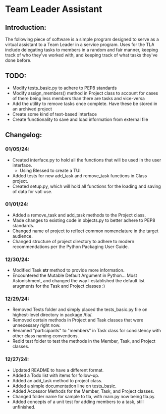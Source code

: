 # Team Leader Assistant

## Introduction:
The following piece of software is a simple program designed to serve as a virtual assistant to a Team Leader in a service program.
Uses for the TLA include delegating tasks to members in a random and fair manner, keeping track of who they've worked with,
and keeping track of what tasks they've done before.

## TODO:
*   Modify tests_basic.py to adhere to PEP8 standards
*   Modify assign_members() method in Project class to account for cases of there being less members than there are tasks and vice-versa
*   Add the utility to remove tasks once complete. Have these be stored in an archived project
*   Create some kind of text-based interface
*   Create functionality to save and load information from external file

## Changelog:
### 01/05/24:
*   Created interface.py to hold all the functions that will be used in the user interface.
    *   Using Blessed to create a TUI
*   Added tests for new add_task and remove_task functions in Class project.
*   Created setup.py, which will hold all functions for the loading and saving of data for vatl use.

### 01/01/24:
*   Added a remove_task and add_task methods to the Project class.
*   Made changes to existing code in objects.py to better adhere to PEP8 standards.
*   Changed name of project to reflect common nomenclature in the target audience.
*   Changed structure of project directory to adhere to modern recommendations per the Python Packaging User Guide.

### 12/30/24:
*   Modified Task __str__ method to provide more information.
*   Encountered the Mutable Default Argument in Python... Most Astonishment, and changed the way I established the default list arugments for the Task and Project classes :)

### 12/29/24:
*   Removed Tests folder and simply placed the tests_basic.py file on highest-level directory in package /tla/.
*   Removed certain methods in Project and Task classes that were unnecessary right now.
*   Renamed "participants" to "members" in Task class for consistency with other class naming conventions.
*   Redid test folder to test the methods in the Member, Task, and Project classes.

### 12/27/24: 
*   Updated README to have a different format.
*   Added a Todo list with items for follow-up.
*   Added an add_task method to project class.
*   Added a simple documentation line on tests_basic.
*   Added Accessor Methods for the Member, Task, and Project classes.
*   Changed folder name for sample to tla, with main.py now being tla.py.
*   Added concepts of a unit test for adding members to a task, still unfinished.